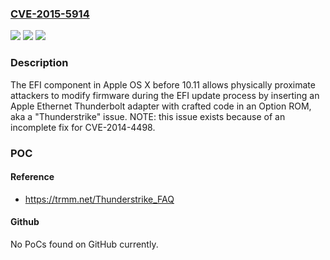 ### [CVE-2015-5914](https://cve.mitre.org/cgi-bin/cvename.cgi?name=CVE-2015-5914)
![](https://img.shields.io/static/v1?label=Product&message=n%2Fa&color=blue)
![](https://img.shields.io/static/v1?label=Version&message=n%2Fa&color=blue)
![](https://img.shields.io/static/v1?label=Vulnerability&message=n%2Fa&color=brighgreen)

### Description

The EFI component in Apple OS X before 10.11 allows physically proximate attackers to modify firmware during the EFI update process by inserting an Apple Ethernet Thunderbolt adapter with crafted code in an Option ROM, aka a "Thunderstrike" issue.  NOTE: this issue exists because of an incomplete fix for CVE-2014-4498.

### POC

#### Reference
- https://trmm.net/Thunderstrike_FAQ

#### Github
No PoCs found on GitHub currently.

